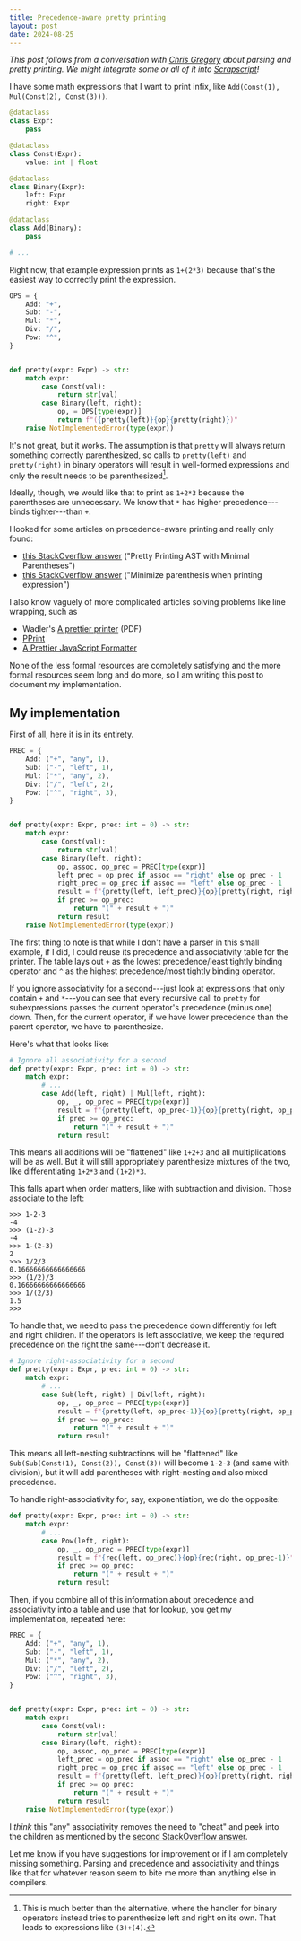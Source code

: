 ```yaml
---
title: Precedence-aware pretty printing
layout: post
date: 2024-08-25
---
```


*This post follows from a conversation with [Chris
Gregory](https://www.chrisgregory.me/) about parsing and pretty printing. We
might integrate some or all of it into
[Scrapscript](https://github.com/tekknolagi/scrapscript)!*

I have some math expressions that I want to print infix, like
`Add(Const(1), Mul(Const(2), Const(3)))`.

```python
@dataclass
class Expr:
    pass

@dataclass
class Const(Expr):
    value: int | float

@dataclass
class Binary(Expr):
    left: Expr
    right: Expr

@dataclass
class Add(Binary):
    pass

# ...
```

Right now, that example expression prints as `1+(2*3)` because that's the
easiest way to correctly print the expression.

```python
OPS = {
    Add: "+",
    Sub: "-",
    Mul: "*",
    Div: "/",
    Pow: "^",
}


def pretty(expr: Expr) -> str:
    match expr:
        case Const(val):
            return str(val)
        case Binary(left, right):
            op, = OPS[type(expr)]
            return f"({pretty(left)}{op}{pretty(right)})"
    raise NotImplementedError(type(expr))
```

It's not great, but it works. The assumption is that `pretty` will always
return something correctly parenthesized, so calls to `pretty(left)` and
`pretty(right)` in binary operators will result in well-formed expressions and
only the result needs to be parenthesized[^over-paren].

[^over-paren]: This is much better than the alternative, where the handler for
    binary operators instead tries to parenthesize left and right on its own.
    That leads to expressions like `(3)+(4)`.

Ideally, though, we would like that to print as `1+2*3` because the parentheses
are unnecessary. We know that `*` has higher precedence---binds tighter---than
`+`.

I looked for some articles on precedence-aware printing and really only found:

* [this StackOverflow answer][first-stackoverflow] ("Pretty Printing AST with Minimal Parentheses")
* [this StackOverflow answer][second-stackoverflow] ("Minimize parenthesis when printing expression")

[first-stackoverflow]: https://stackoverflow.com/questions/13708837/pretty-printing-ast-with-minimal-parentheses/16685965#16685965
[second-stackoverflow]: https://stackoverflow.com/questions/61159436/minimize-parenthesis-when-printing-expression/61160682#61160682

I also know vaguely of more complicated articles solving problems like line wrapping, such as

* Wadler's [A prettier printer](https://homepages.inf.ed.ac.uk/wadler/papers/prettier/prettier.pdf) (PDF)
* [PPrint](http://cambium.inria.fr/~fpottier/pprint/doc/pprint/)
* [A Prettier JavaScript Formatter](https://archive.jlongster.com/A-Prettier-Formatter)

None of the less formal resources are completely satisfying and the more formal
resources seem long and do more, so I am writing this post to document my
implementation.

## My implementation

First of all, here it is in its entirety.

```python
PREC = {
    Add: ("+", "any", 1),
    Sub: ("-", "left", 1),
    Mul: ("*", "any", 2),
    Div: ("/", "left", 2),
    Pow: ("^", "right", 3),
}


def pretty(expr: Expr, prec: int = 0) -> str:
    match expr:
        case Const(val):
            return str(val)
        case Binary(left, right):
            op, assoc, op_prec = PREC[type(expr)]
            left_prec = op_prec if assoc == "right" else op_prec - 1
            right_prec = op_prec if assoc == "left" else op_prec - 1
            result = f"{pretty(left, left_prec)}{op}{pretty(right, right_prec)}"
            if prec >= op_prec:
                return "(" + result + ")"
            return result
    raise NotImplementedError(type(expr))
```

The first thing to note is that while I don't have a parser in this small
example, if I did, I could reuse its precedence and associativity table for the
printer. The table lays out `+` as the lowest precedence/least tightly binding
operator and `^` as the highest precedence/most tightly binding operator.

If you ignore associativity for a second---just look at expressions that only
contain `+` and `*`---you can see that every recursive call to `pretty` for
subexpressions passes the current operator's precedence (minus one) down. Then,
for the current operator, if we have lower precedence than the parent operator,
we have to parenthesize.

Here's what that looks like:

```python
# Ignore all associativity for a second
def pretty(expr: Expr, prec: int = 0) -> str:
    match expr:
        # ...
        case Add(left, right) | Mul(left, right):
            op, _, op_prec = PREC[type(expr)]
            result = f"{pretty(left, op_prec-1)}{op}{pretty(right, op_prec-1)}"
            if prec >= op_prec:
                return "(" + result + ")"
            return result
```

This means all additions will be "flattened" like `1+2+3` and all
multiplications will be as well. But it will still appropriately parenthesize
mixtures of the two, like differentiating `1+2*3` and `(1+2)*3`.

This falls apart when order matters, like with subtraction and division. Those
associate to the left:

```console?prompt=>>>
>>> 1-2-3
-4
>>> (1-2)-3
-4
>>> 1-(2-3)
2
>>> 1/2/3
0.16666666666666666
>>> (1/2)/3
0.16666666666666666
>>> 1/(2/3)
1.5
>>>
```

To handle that, we need to pass the precedence down differently for left and
right children. If the operators is left associative, we keep the required
precedence on the right the same---don't decrease it.

```python
# Ignore right-associativity for a second
def pretty(expr: Expr, prec: int = 0) -> str:
    match expr:
        # ...
        case Sub(left, right) | Div(left, right):
            op, _, op_prec = PREC[type(expr)]
            result = f"{pretty(left, op_prec-1)}{op}{pretty(right, op_prec)}"
            if prec >= op_prec:
                return "(" + result + ")"
            return result
```

This means all left-nesting subtractions will be "flattened" like
`Sub(Sub(Const(1), Const(2)), Const(3))` will become `1-2-3` (and same with
division), but it will add parentheses with right-nesting and also mixed
precedence.

To handle right-associativity for, say, exponentiation, we do the opposite:

```python
def pretty(expr: Expr, prec: int = 0) -> str:
    match expr:
        # ...
        case Pow(left, right):
            op, _, op_prec = PREC[type(expr)]
            result = f"{rec(left, op_prec)}{op}{rec(right, op_prec-1)}"
            if prec >= op_prec:
                return "(" + result + ")"
            return result
```

Then, if you combine all of this information about precedence and associativity
into a table and use that for lookup, you get my implementation, repeated here:

```python
PREC = {
    Add: ("+", "any", 1),
    Sub: ("-", "left", 1),
    Mul: ("*", "any", 2),
    Div: ("/", "left", 2),
    Pow: ("^", "right", 3),
}


def pretty(expr: Expr, prec: int = 0) -> str:
    match expr:
        case Const(val):
            return str(val)
        case Binary(left, right):
            op, assoc, op_prec = PREC[type(expr)]
            left_prec = op_prec if assoc == "right" else op_prec - 1
            right_prec = op_prec if assoc == "left" else op_prec - 1
            result = f"{pretty(left, left_prec)}{op}{pretty(right, right_prec)}"
            if prec >= op_prec:
                return "(" + result + ")"
            return result
    raise NotImplementedError(type(expr))
```

I *think* this "any" associativity removes the need to "cheat" and peek into
the children as mentioned by the [second StackOverflow
answer][second-stackoverflow].

Let me know if you have suggestions for improvement or if I am completely
missing something. Parsing and precedence and associativity and things like
that for whatever reason seem to bite me more than anything else in compilers.
